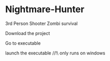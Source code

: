 # Nightmare-Hunter
3rd Person Shooter Zombi survival

Download the project

Go to executable

launch the executable //!\\ only runs on windows
